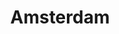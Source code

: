 ---
title: Amsterdam
crosslinks:
- thenetherlands
- AmsterdamEnts
- AmsterdamEthTrader
- pics
- solotravel
- eindhoven
- rva
- gatekeeping
- eurotech
- whatisthisthing
- papertowns
- Utrecht
- Bitcoin
- europe
- amsterdamcirclejerk
- The_Donald
- samharris
- PropagandaPosters
- todayilearned
---
